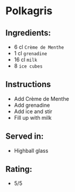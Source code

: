 # Polkagris

## Ingredients:
- 6 cl `Crème de Menthe`
- 1 cl `grenadine`
- 16 cl `milk`
- 8 `ice cubes`

## Instructions
- Add Crème de Menthe
- Add grenadine
- Add ice and stir
- Fill up with milk

## Served in:
- Highball glass

## Rating:
- 5/5